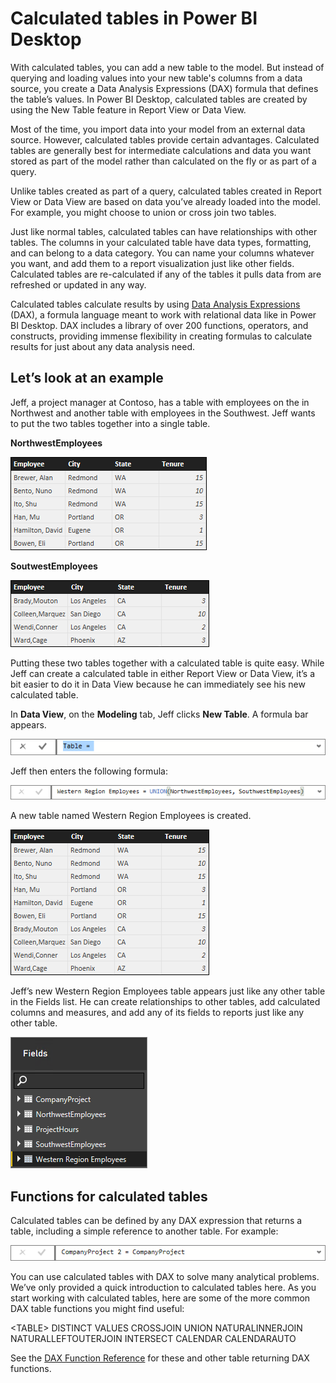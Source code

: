 ﻿<properties 
   pageTitle="Calculated tables in Power BI Desktop"
   description="Calculated tables in Power BI Desktop"
   services="powerbi" 
   documentationCenter="" 
   authors="v-aljenk" 
   manager="mblythe" 
   editor=""
   tags=""/>
 
<tags
   ms.service="powerbi"
   ms.devlang="NA"
   ms.topic="article"
   ms.tgt_pltfrm="NA"
   ms.workload="powerbi"
   ms.date="10/16/2015"
   ms.author="v-aljenk"/>

# Calculated tables in Power BI Desktop

With calculated tables, you can add a new table to the model. But instead of querying and loading values into your new table's columns from a data source, you create a Data Analysis Expressions (DAX) formula that defines the table’s values. In Power BI Desktop, calculated tables are created by using the New Table feature in Report View or Data View.

Most of the time, you import data into your model from an external data source. However, calculated tables provide certain advantages. Calculated tables are generally best for intermediate calculations and data you want stored as part of the model rather than calculated on the fly or as part of a query. 

Unlike tables created as part of a query, calculated tables created in Report View or Data View are based on data you’ve already loaded into the model. For example, you might choose to union or cross join two tables.

Just like normal tables, calculated tables can have relationships with other tables. The columns in your calculated table have data types, formatting, and can belong to a data category. You can name your columns whatever you want, and add them to a report visualization just like other fields. Calculated tables are re-calculated if any of the tables it pulls data from are refreshed or updated in any way.

Calculated tables calculate results by using [Data Analysis Expressions](https://msdn.microsoft.com/en-us/library/gg413422.aspx) (DAX), a formula language meant to work with relational data like in Power BI Desktop. DAX includes a library of over 200 functions, operators, and constructs, providing immense flexibility in creating formulas to calculate results for just about any data analysis need.

## Let’s look at an example

Jeff, a project manager at Contoso, has a table with employees on the in Northwest and another table with employees in the Southwest. Jeff wants to put the two tables together into a single table.

**NorthwestEmployees**

 ![](media/powerbi-desktop-calculated-tables/CalcTables_NWEmpl.png) 

**SoutwestEmployees**

 ![](media/powerbi-desktop-calculated-tables/CalcTables_SWEmpl.png) 

Putting these two tables together with a calculated table is quite easy. While Jeff can create a calculated table in either Report View or Data View, it’s a bit easier to do it in Data View because he can immediately see his new calculated table. 

In **Data View**, on the **Modeling** tab, Jeff clicks **New Table**. A formula bar appears.

 ![](media/powerbi-desktop-calculated-tables/CalcTables_FormulaBarEmpty.png) 

Jeff then enters the following formula:

 ![](media/powerbi-desktop-calculated-tables/CalcTables_FormulaBarFormula.png) 

A new table named Western Region Employees is created.

 ![](media/powerbi-desktop-calculated-tables/CalcTables_WestRegionEmpl.png) 

Jeff’s new Western Region Employees table appears just like any other
table in the Fields list. He can create relationships to other tables,
add calculated columns and measures, and add any of its fields to
reports just like any other table.

 ![](media/powerbi-desktop-calculated-tables/CalcTables_FieldList.png) 

## Functions for calculated tables

Calculated tables can be defined by any DAX expression that returns a
table, including a simple reference to another table. For example:

 ![](media/powerbi-desktop-calculated-tables/CalcTables_FormulaBarSimpleFormula.png) 

You can use calculated tables with DAX to solve many analytical
problems. We’ve only provided a quick introduction to calculated tables
here. As you start working with calculated tables, here are some of the
more common DAX table functions you might find useful:

&lt;TABLE&gt;
DISTINCT
VALUES
CROSSJOIN
UNION
NATURALINNERJOIN
NATURALLEFTOUTERJOIN
INTERSECT
CALENDAR
CALENDARAUTO

See the [DAX Function Reference](https://msdn.microsoft.com/en-us/ee634396.aspx) for these and
other table returning DAX functions.
